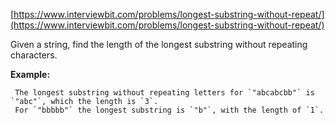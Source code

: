 [https://www.interviewbit.com/problems/longest-substring-without-repeat/](https://www.interviewbit.com/problems/longest-substring-without-repeat/)

Given a string, find the length of the longest substring without repeating characters.

**Example:**
```
 The longest substring without repeating letters for `"abcabcbb"` is `"abc"`, which the length is `3`.
 For `"bbbbb"` the longest substring is `"b"`, with the length of `1`.
```
